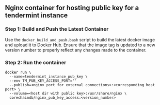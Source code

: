 <!---
Copyright © 2020 Interplanetary Database Association e.V.,
BigchainDB and IPDB software contributors.
SPDX-License-Identifier: (Apache-2.0 AND CC-BY-4.0)
Code is Apache-2.0 and docs are CC-BY-4.0
--->

## Nginx container for hosting public key for a tendermint instance


### Step 1: Build and Push the Latest Container
Use the `docker_build_and_push.bash` script to build the latest docker image
and upload it to Docker Hub.
Ensure that the image tag is updated to a new version number to properly
reflect any changes made to the container.

### Step 2: Run the container

```
docker run \
  --name=tendermint_instance_pub_key \
  --env TM_PUB_KEY_ACCESS_PORT=''
  --publish=<nginx port for external connections>:<corresponding host port> \
  --volume=<host dir with public key>:/usr/share/nginx \
  corechaindb/nginx_pub_key_access:<version_number>
```
